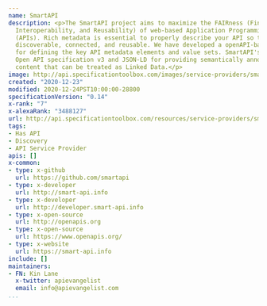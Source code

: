 ```yaml
---
name: SmartAPI
description: <p>The SmartAPI project aims to maximize the FAIRness (Findability, Accessibility,
  Interoperability, and Reusability) of web-based Application Programming Interfaces
  (APIs). Rich metadata is essential to properly describe your API so that it becomes
  discoverable, connected, and reusable. We have developed a openAPI-based specification
  for defining the key API metadata elements and value sets. SmartAPI's leverage the
  Open API specification v3 and JSON-LD for providing semantically annotated JSON
  content that can be treated as Linked Data.</p>
image: http://api.specificationtoolbox.com/images/service-providers/smartapi.jpg
created: "2020-12-23"
modified: 2020-12-24PST10:00:00-28800
specificationVersion: "0.14"
x-rank: "7"
x-alexaRank: "3488127"
url: http://api.specificationtoolbox.com/resources/service-providers/smartapi/
tags:
- Has API
- Discovery
- API Service Provider
apis: []
x-common:
- type: x-github
  url: https://github.com/smartapi
- type: x-developer
  url: http://smart-api.info
- type: x-developer
  url: http://developer.smart-api.info
- type: x-open-source
  url: http://openapis.org
- type: x-open-source
  url: https://www.openapis.org/
- type: x-website
  url: https://smart-api.info
include: []
maintainers:
- FN: Kin Lane
  x-twitter: apievangelist
  email: info@apievangelist.com
...
```

